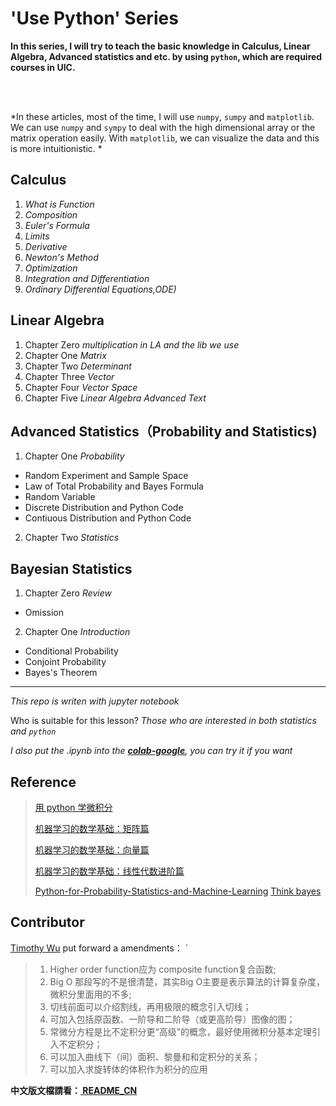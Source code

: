 # 'Use Python' Series


**In this series, I will try to teach the basic knowledge in Calculus, Linear Algebra, Advanced statistics and etc. by using `python`, which are required courses in UIC.**

<br>
<br>

*In these articles, most of the time, I will use `numpy`, `sumpy` and `matplotlib`. We can use `numpy` and `sympy` to deal with the high dimensional array or the matrix operation easily. With `matplotlib`, we can visualize the data and this is more intuitionistic. *



## Calculus

1. *What is Function*
2. *Composition*
3. *Euler's Formula*
4. *Limits*
5. *Derivative*
6. *Newton's Method*
7. *Optimization*
8. *Integration and Differentiation*
8. *Ordinary Differential Equations,ODE)*

## Linear Algebra

1. Chapter Zero *multiplication in LA and the lib we use*
2. Chapter One *Matrix*
3. Chapter Two *Determinant*
4. Chapter Three *Vector*
5. Chapter Four *Vector Space*
6. Chapter Five *Linear Algebra Advanced Text*


## Advanced Statistics（Probability and Statistics)

1. Chapter One *Probability*
  * Random Experiment and Sample Space
  * Law of Total Probability and Bayes Formula
  * Random Variable
  * Discrete Distribution and Python Code
  * Contiuous Distribution and Python Code
2. Chapter Two *Statistics*

## Bayesian Statistics

1. Chapter Zero *Review*
  * Omission
2. Chapter One *Introduction*
  * Conditional Probability
  * Conjoint Probability
  * Bayes's Theorem


---


*This repo is writen with jupyter notebook*

Who is suitable for this lesson?
*Those who are interested in both statistics and `python`* <br>

*I also put the .ipynb into the <a href="https://drive.google.com/drive/folders/1b_RQ3w6QFYcjpYTY2ilsd8rXAFMZK4eV">**colab-google**</a>, you can try it if you want*




## Reference

> <a href="https://ryancheunggit.gitbooks.io/calculus-with-python/content/01Functions.html"> 用 python 学微积分 </a>
>
> <a href="http://www.hahack.com/math/math-matrix/">机器学习的数学基础：矩阵篇</a>
>
> <a href="http://www.hahack.com/math/math-vector/">机器学习的数学基础：向量篇 </a>
>
> <a href="http://www.hahack.com/math/math-linear-algebra-graded/"> 机器学习的数学基础：线性代数进阶篇</a>
>
> <a href="https://github.com/unpingco/Python-for-Probability-Statistics-and-Machine-Learning"> Python-for-Probability-Statistics-and-Machine-Learning</a>
> <a href="https://greenteapress.com/wp/think-bayes/"> Think bayes </a>



## Contributor

<a href= "http://dst.uic.edu.hk/cn/stat/staff/52-statistics-cn/859-dr-wu-jingjin-timothy"> Timothy Wu</a> put forward a amendments：
`
>    1. Higher order function应为 composite function复合函数; <br>
>    2. Big O 那段写的不是很清楚，其实Big O主要是表示算法的计算复杂度，微积分里面用的不多; <br>
>    3. 切线前面可以介绍割线，再用极限的概念引入切线；<br>
>    4. 可加入包括原函数、一阶导和二阶导（或更高阶导）图像的图；<br>
>    5. 常微分方程是比不定积分更“高级”的概念，最好使用微积分基本定理引入不定积分；<br>
>    6. 可以加入曲线下（间）面积、黎曼和和定积分的关系；<br>
>    7. 可以加入求旋转体的体积作为积分的应用<br>


**中文版文檔請看：<a href="https://github.com/TerenceLiu98/Using-Python-Series/blob/master/README_CN.md"> README_CN </a>**
